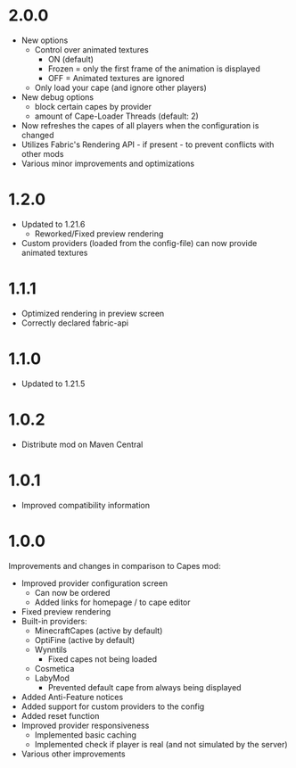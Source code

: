# 2.0.0
* New options
  * Control over animated textures
    * ON (default)
    * Frozen = only the first frame of the animation is displayed
    * OFF = Animated textures are ignored
  * Only load your cape (and ignore other players)
* New debug options
   * block certain capes by provider
   * amount of Cape-Loader Threads (default: 2)
* Now refreshes the capes of all players when the configuration is changed
* Utilizes Fabric's Rendering API - if present - to prevent conflicts with other mods
* Various minor improvements and optimizations

# 1.2.0
* Updated to 1.21.6
  * Reworked/Fixed preview rendering
* Custom providers (loaded from the config-file) can now provide animated textures

# 1.1.1
* Optimized rendering in preview screen
* Correctly declared fabric-api

# 1.1.0
* Updated to 1.21.5

# 1.0.2
* Distribute mod on Maven Central

# 1.0.1
* Improved compatibility information

# 1.0.0
Improvements and changes in comparison to Capes mod:
* Improved provider configuration screen
  * Can now be ordered
  * Added links for homepage / to cape editor
* Fixed preview rendering
* Built-in providers:
  * MinecraftCapes (active by default)
  * OptiFine (active by default)
  * Wynntils
    * Fixed capes not being loaded
  * Cosmetica
  * LabyMod
    * Prevented default cape from always being displayed
* Added Anti-Feature notices
* Added support for custom providers to the config
* Added reset function
* Improved provider responsiveness
  * Implemented basic caching
  * Implemented check if player is real (and not simulated by the server)
* Various other improvements
